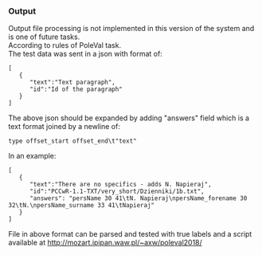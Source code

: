 ### Output
Output file processing is not implemented in this version of the system and is one of future tasks.  
According to rules of PoleVal task.  
The test data was sent in a json with format of:
```
[
   {
      "text":"Text paragraph",
      "id":"Id of the paragraph"
   }
]
```
The above json should be expanded by adding "answers" field which is a text format joined by a newline of:
```
type offset_start offset_end\t"text"
```
In an example:
```
[
   {
      "text":"There are no specifics - adds N. Napieraj",
      "id":"PCCwR-1.1-TXT/very_short/Dzienniki/1b.txt",
      "answers": "persName 30 41\tN. Napieraj\npersName_forename 30 32\tN.\npersName_surname 33 41\tNapieraj"
   }
]
```
File in above format can be parsed and tested with true labels and a script available at http://mozart.ipipan.waw.pl/~axw/poleval2018/